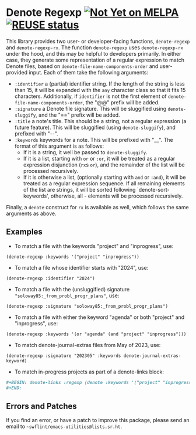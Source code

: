 <!--
SPDX-FileCopyrightText: Copyright (C) 2025 Samuel W. Flint <swflint@samuelwflint.com>

SPDX-License-Identifier: GFDL-1.3-or-later
-->

# Denote Regexp [![Not Yet on MELPA](https://melpa.org/packages/denote-regexp-badge.svg)](https://melpa.org/#/denote-regexp) [![REUSE status](https://api.reuse.software/badge/git.sr.ht/~swflint/denote-regexp)](https://api.reuse.software/info/git.sr.ht/~swflint/denote-regexp)


This library provides two user- or developer-facing functions, `denote-regexp` and `denote-regexp-rx`.
The function `denote-regexp` uses `denote-regexp-rx` under the hood, and this may be helpful to developers primarily.
In either case, they generate some representation of a regular expression to match Denote files, based on `denote-file-name-components-order` and user-provided input.
Each of them take the following arguments:

 - `:identifier` a (partial) identifier string.
   If the length of the string is less than 15, it will be expanded with the `any` character class so that it fits 15 characters.
   Additionally, if `identifier` is not the first element of `denote-file-name-components-order`, the "@@" prefix will be added.
 - `:signature` a Denote file signature.
   This will be sluggified using `denote-sluggify`, and the "==" prefix will be added.
 - `:title` a note's title.
   This should be a string, not a regular expression (a future feature).
   This will be sluggified (using `denote-sluggify`), and prefixed with "--".
 - `:keywords` keywords for a note.
   This will be prefixed with "__".
   The format of this argument is as follows:
    - If it is a string, it well be passed to `denote-sluggify`.
    - If it is a list, starting with `or` or `:or`, it will be treated as a regular expression disjunction (`rx`s `or`), and the remainder of the list will be processed recursively.
    - If it is otherwise a list, (optionally starting with `and` or `:and`), it will be treated as a regular expression sequence.
      If all remaining elements of the list are strings, it will be sorted following `denote-sort-keywords', otherwise, all - elements will be processed recursively.

Finally, a `denote` construct for `rx` is available as well, which follows the same arguments as above.

## Examples

 - To match a file with the keywords "project" and "inprogress", use:
```elisp
(denote-regexp :keywords '("project" "inprogress"))
```

 - To match a file whose identifier starts with "2024", use:
```elisp
(denote-regexp :identifier "2024")
```

 - To match a file with the (unsluggified) signature `"soloway85:_from_probl_progr_plans"`, use:
```elisp
(denote-regexp :signature "soloway85:_from_probl_progr_plans")
```

 - To match a file with either the keyword "agenda" or both "project" and "inprogress", use:
```elisp
(denote-regexp :keywords '(or "agenda" (and "project" "inprogress")))
```

 - To match denote-journal-extras files from May of 2023, use:
```elisp
(denote-regexp :signature "202305" :keywords denote-journal-extras-keyword)
```

 - To match in-progress projects as part of a denote-links block:
 ```org
#+BEGIN: denote-links :regexp (denote :keywords '("project" "inprogress"))
#+END:
```

## Errors and Patches

If you find an error, or have a patch to improve this package, please send an email to `~swflint/emacs-utilities@lists.sr.ht`.
